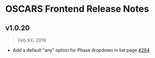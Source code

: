 # OSCARS Frontend Release Notes

## v1.0.20

> Feb XX, 2019

- Add a default "any" option for Phase dropdown in list page [#264](https://github.com/esnet/oscars-newtech/issues/264)